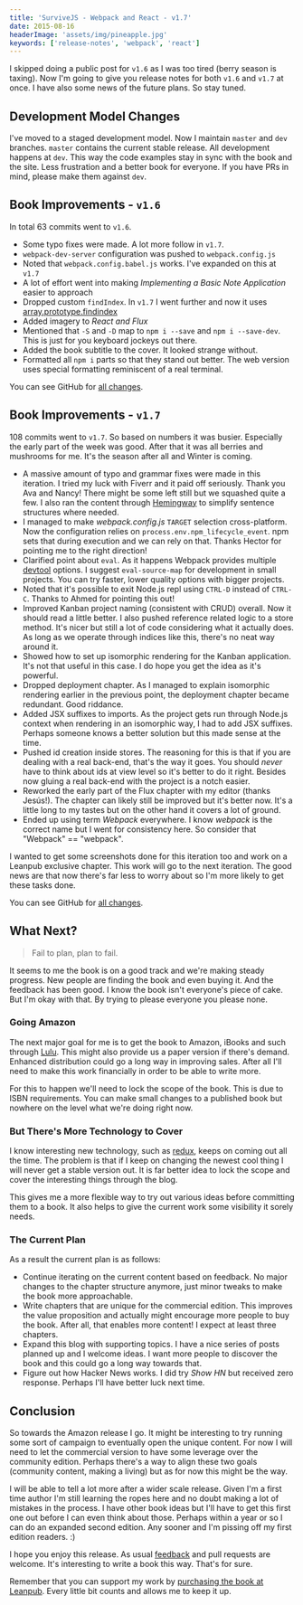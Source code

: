 ```yaml
---
title: 'SurviveJS - Webpack and React - v1.7'
date: 2015-08-16
headerImage: 'assets/img/pineapple.jpg'
keywords: ['release-notes', 'webpack', 'react']
---
```


I skipped doing a public post for `v1.6` as I was too tired (berry season is taxing). Now I'm going to give you release notes for both `v1.6` and `v1.7` at once. I have also some news of the future plans. So stay tuned.

## Development Model Changes

I've moved to a staged development model. Now I maintain `master` and `dev` branches. `master` contains the current stable release. All development happens at `dev`. This way the code examples stay in sync with the book and the site. Less frustration and a better book for everyone. If you have PRs in mind, please make them against `dev`.

## Book Improvements - `v1.6`

In total 63 commits went to `v1.6`.

* Some typo fixes were made. A lot more follow in `v1.7`.
* `webpack-dev-server` configuration was pushed to `webpack.config.js`
* Noted that `webpack.config.babel.js` works. I've expanded on this at `v1.7`
* A lot of effort went into making *Implementing a Basic Note Application* easier to approach
* Dropped custom `findIndex`. In `v1.7` I went further and now it uses [array.prototype.findindex](https://www.npmjs.com/package/array.prototype.findindex)
* Added imagery to *React and Flux*
* Mentioned that `-S` and `-D` map to `npm i --save` and `npm i --save-dev`. This is just for you keyboard jockeys out there.
* Added the book subtitle to the cover. It looked strange without.
* Formatted all `npm i` parts so that they stand out better. The web version uses special formatting reminiscent of a real terminal.

You can see GitHub for [all changes](https://github.com/survivejs/webpack_react/compare/v1.5.0...v1.6.0).

## Book Improvements - `v1.7`

108 commits went to `v1.7`. So based on numbers it was busier. Especially the early part of the week was good. After that it was all berries and mushrooms for me. It's the season after all and Winter is coming.

* A massive amount of typo and grammar fixes were made in this iteration. I tried my luck with Fiverr and it paid off seriously. Thank you Ava and Nancy! There might be some left still but we squashed quite a few. I also ran the content through [Hemingway](http://www.hemingwayapp.com/) to simplify sentence structures where needed.
* I managed to make *webpack.config.js* `TARGET` selection cross-platform. Now the configuration relies on `process.env.npm_lifecycle_event`. npm sets that during execution and we can rely on that. Thanks Hector for pointing me to the right direction!
* Clarified point about `eval`. As it happens Webpack provides multiple [devtool](https://webpack.github.io/docs/configuration.html#devtool) options. I suggest `eval-source-map` for development in small projects. You can try faster, lower quality options with bigger projects.
* Noted that it's possible to exit Node.js repl using `CTRL-D` instead of `CTRL-C`. Thanks to Ahmed for pointing this out!
* Improved Kanban project naming (consistent with CRUD) overall. Now it should read a little better. I also pushed reference related logic to a store method. It's nicer but still a lot of code considering what it actually does. As long as we operate through indices like this, there's no neat way around it.
* Showed how to set up isomorphic rendering for the Kanban application. It's not that useful in this case. I do hope you get the idea as it's powerful.
* Dropped deployment chapter. As I managed to explain isomorphic rendering earlier in the previous point, the deployment chapter became redundant. Good riddance.
* Added JSX suffixes to imports. As the project gets run through Node.js context when rendering in an isomorphic way, I had to add JSX suffixes. Perhaps someone knows a better solution but this made sense at the time.
* Pushed id creation inside stores. The reasoning for this is that if you are dealing with a real back-end, that's the way it goes. You should *never* have to think about ids at view level so it's better to do it right. Besides now gluing a real back-end with the project is a notch easier.
* Reworked the early part of the Flux chapter with my editor (thanks Jesús!). The chapter can likely still be improved but it's better now. It's a little long to my tastes but on the other hand it covers a lot of ground.
* Ended up using term *Webpack* everywhere. I know *webpack* is the correct name but I went for consistency here. So consider that "Webpack" == "webpack".

I wanted to get some screenshots done for this iteration too and work on a Leanpub exclusive chapter. This work will go to the next iteration. The good news are that now there's far less to worry about so I'm more likely to get these tasks done.

You can see GitHub for [all changes](https://github.com/survivejs/webpack_react/compare/v1.6.0...v1.7.0).

## What Next?

> Fail to plan, plan to fail.

It seems to me the book is on a good track and we're making steady progress. New people are finding the book and even buying it. And the feedback has been good. I know the book isn't everyone's piece of cake. But I'm okay with that. By trying to please everyone you please none.

### Going Amazon

The next major goal for me is to get the book to Amazon, iBooks and such through [Lulu](https://www.lulu.com/). This might also provide us a paper version if there's demand. Enhanced distribution could go a long way in improving sales. After all I'll need to make this work financially in order to be able to write more.

For this to happen we'll need to lock the scope of the book. This is due to ISBN requirements. You can make small changes to a published book but nowhere on the level what we're doing right now.

### But There's More Technology to Cover

I know interesting new technology, such as [redux](http://redux.js.org/), keeps on coming out all the time. The problem is that if I keep on changing the newest cool thing I will never get a stable version out. It is far better idea to lock the scope and cover the interesting things through the blog.

This gives me a more flexible way to try out various ideas before committing them to a book. It also helps to give the current work some visibility it sorely needs.

### The Current Plan

As a result the current plan is as follows:

* Continue iterating on the current content based on feedback. No major changes to the chapter structure anymore, just minor tweaks to make the book more approachable.
* Write chapters that are unique for the commercial edition. This improves the value proposition and actually might encourage more people to buy the book. After all, that enables more content! I expect at least three chapters.
* Expand this blog with supporting topics. I have a nice series of posts planned up and I welcome ideas. I want more people to discover the book and this could go a long way towards that.
* Figure out how Hacker News works. I did try *Show HN* but received zero response. Perhaps I'll have better luck next time.

## Conclusion

So towards the Amazon release I go. It might be interesting to try running some sort of campaign to eventually open the unique content. For now I will need to let the commercial version to have some leverage over the community edition. Perhaps there's a way to align these two goals (community content, making a living) but as for now this might be the way.

I will be able to tell a lot more after a wider scale release. Given I'm a first time author I'm still learning the ropes here and no doubt making a lot of mistakes in the process. I have other book ideas but I'll have to get this first one out before I can even think about those. Perhaps within a year or so I can do an expanded second edition. Any sooner and I'm pissing off my first edition readers. :)

I hope you enjoy this release. As usual [feedback](https://github.com/survivejs/webpack_react/issues) and pull requests are welcome. It's interesting to write a book this way. That's for sure.

Remember that you can support my work by [purchasing the book at Leanpub](https://leanpub.com/survivejs_webpack_react). Every little bit counts and allows me to keep it up.
